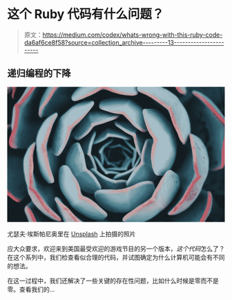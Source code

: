 # 这个 Ruby 代码有什么问题？

> 原文：<https://medium.com/codex/whats-wrong-with-this-ruby-code-da6af6ce8f58?source=collection_archive---------13----------------------->

## 递归编程的下降

![](img/93c61f5e73d4df771169a621232cc401.png)

尤瑟夫·埃斯帕尼奥里在 [Unsplash](https://unsplash.com/s/photos/fibonacci?utm_source=unsplash&utm_medium=referral&utm_content=creditCopyText) 上拍摄的照片

应大众要求，欢迎来到美国最受欢迎的游戏节目的另一个版本，*这个代码*怎么了？在这个系列中，我们检查看似合理的代码，并试图确定为什么计算机可能会有不同的想法。

在这一过程中，我们还解决了一些关键的存在性问题，比如什么时候是零而不是零。查看我们的…